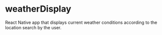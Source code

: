 # weatherDisplay
React Native app that displays current weather conditions according to the location search by the user.
